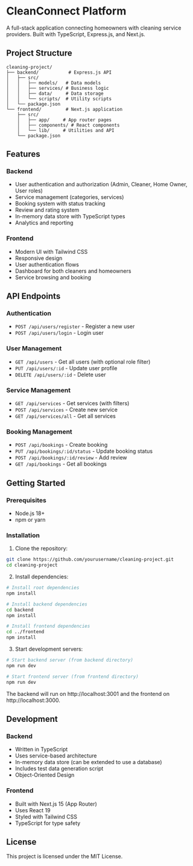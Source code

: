 # CleanConnect Platform

A full-stack application connecting homeowners with cleaning service providers. Built with TypeScript, Express.js, and Next.js.

## Project Structure

```
cleaning-project/
├── backend/           # Express.js API
│   ├── src/
│   │   ├── models/   # Data models
│   │   ├── services/ # Business logic
│   │   ├── data/     # Data storage
│   │   └── scripts/  # Utility scripts
│   └── package.json
└── frontend/         # Next.js application
    ├── src/
    │   ├── app/     # App router pages
    │   ├── components/ # React components
    │   └── lib/     # Utilities and API
    └── package.json
```

## Features

### Backend
- User authentication and authorization (Admin, Cleaner, Home Owner, User roles)
- Service management (categories, services)
- Booking system with status tracking
- Review and rating system
- In-memory data store with TypeScript types
- Analytics and reporting

### Frontend
- Modern UI with Tailwind CSS
- Responsive design
- User authentication flows
- Dashboard for both cleaners and homeowners
- Service browsing and booking

## API Endpoints

### Authentication
- `POST /api/users/register` - Register a new user
- `POST /api/users/login` - Login user

### User Management
- `GET /api/users` - Get all users (with optional role filter)
- `PUT /api/users/:id` - Update user profile
- `DELETE /api/users/:id` - Delete user

### Service Management
- `GET /api/services` - Get services (with filters)
- `POST /api/services` - Create new service
- `GET /api/services/all` - Get all services

### Booking Management
- `POST /api/bookings` - Create booking
- `PUT /api/bookings/:id/status` - Update booking status
- `POST /api/bookings/:id/review` - Add review
- `GET /api/bookings` - Get all bookings

## Getting Started

### Prerequisites
- Node.js 18+
- npm or yarn

### Installation

1. Clone the repository:
```bash
git clone https://github.com/yourusername/cleaning-project.git
cd cleaning-project
```

2. Install dependencies:
```bash
# Install root dependencies
npm install

# Install backend dependencies
cd backend
npm install

# Install frontend dependencies
cd ../frontend
npm install
```

3. Start development servers:
```bash
# Start backend server (from backend directory)
npm run dev

# Start frontend server (from frontend directory)
npm run dev
```

The backend will run on http://localhost:3001 and the frontend on http://localhost:3000.

## Development

### Backend
- Written in TypeScript
- Uses service-based architecture
- In-memory data store (can be extended to use a database)
- Includes test data generation script
- Object-Oriented Design

### Frontend
- Built with Next.js 15 (App Router)
- Uses React 19
- Styled with Tailwind CSS
- TypeScript for type safety

## License

This project is licensed under the MIT License.

